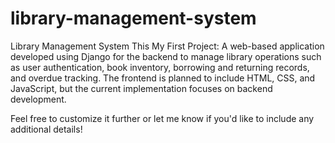 # library-management-system
Library Management System
This My First Project:
A web-based application developed using Django for the backend to manage library operations such as user authentication, book inventory, borrowing and returning records, and overdue tracking. The frontend is planned to include HTML, CSS, and JavaScript, but the current implementation focuses on backend development.

Feel free to customize it further or let me know if you'd like to include any additional details!
